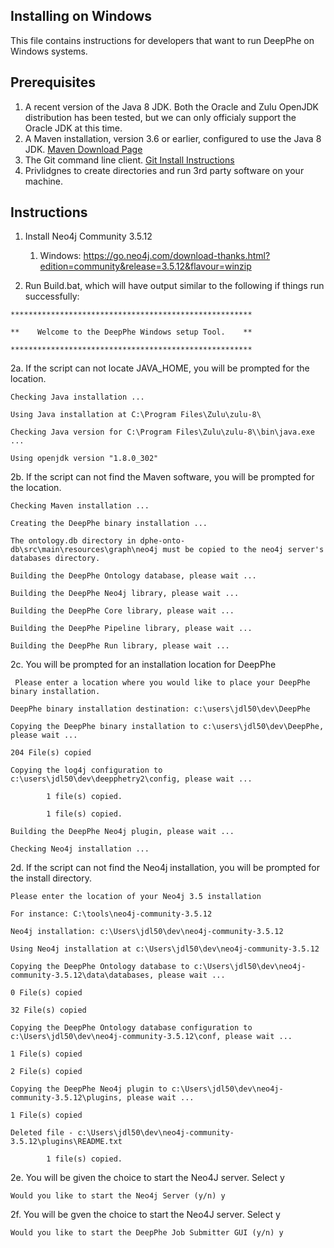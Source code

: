 ## Installing on Windows

This file contains instructions for developers that want to run DeepPhe on Windows systems.

## Prerequisites
1. A recent version of the Java 8 JDK.  Both the Oracle and Zulu OpenJDK distribution has been tested, but we can only officialy support the Oracle JDK at this time.
2. A Maven installation, version 3.6 or earlier, configured to use the Java 8 JDK.  [Maven Download Page](https://maven.apache.org/download.cgi)
3. The Git command line client. [Git Install Instructions](https://git-scm.com/book/en/v2/Getting-Started-Installing-Git)
4. Privlidgnes to create directories and run 3rd party software on your machine.

## Instructions
1. Install Neo4j Community 3.5.12
   1. Windows: https://go.neo4j.com/download-thanks.html?edition=community&release=3.5.12&flavour=winzip

2. Run Build.bat, which will have output similar to the following if things run successfully:

`******************************************************`

`**    Welcome to the DeepPhe Windows setup Tool.    **`

`******************************************************`

2a. If the script can not locate JAVA_HOME, you will be prompted for the location.


`Checking Java installation ...`

`Using Java installation at C:\Program Files\Zulu\zulu-8\`

`Checking Java version for C:\Program Files\Zulu\zulu-8\\bin\java.exe ...`

`Using openjdk version "1.8.0_302"`

2b. If the script can not find the Maven software, you will be prompted for the location.

`Checking Maven installation ...`

`Creating the DeepPhe binary installation ...`

`The ontology.db directory in dphe-onto-db\src\main\resources\graph\neo4j must be copied to the neo4j server's databases directory.`

`Building the DeepPhe Ontology database, please wait ...`

`Building the DeepPhe Neo4j library, please wait ...`

`Building the DeepPhe Core library, please wait ...`

`Building the DeepPhe Pipeline library, please wait ...`

`Building the DeepPhe Run library, please wait ...`

2c. You will be prompted for an installation location for DeepPhe

` Please enter a location where you would like to place your DeepPhe binary installation.`

`DeepPhe binary installation destination: c:\users\jdl50\dev\DeepPhe`

`Copying the DeepPhe binary installation to c:\users\jdl50\dev\DeepPhe, please wait ...`

`204 File(s) copied`

`Copying the log4j configuration to c:\users\jdl50\dev\deepphetry2\config, please wait ...`

`        1 file(s) copied.`

`        1 file(s) copied.`

`Building the DeepPhe Neo4j plugin, please wait ...`

`Checking Neo4j installation ...`

2d. If the script can not find the Neo4j installation, you will be prompted for the install directory.

`Please enter the location of your Neo4j 3.5 installation`

`For instance: C:\tools\neo4j-community-3.5.12`

`Neo4j installation: c:\Users\jdl50\dev\neo4j-community-3.5.12`

`Using Neo4j installation at c:\Users\jdl50\dev\neo4j-community-3.5.12`

`Copying the DeepPhe Ontology database to c:\Users\jdl50\dev\neo4j-community-3.5.12\data\databases, please wait ...`

`0 File(s) copied`

`32 File(s) copied`

`Copying the DeepPhe Ontology database configuration to c:\Users\jdl50\dev\neo4j-community-3.5.12\conf, please wait ...`

`1 File(s) copied`

`2 File(s) copied`

`Copying the DeepPhe Neo4j plugin to c:\Users\jdl50\dev\neo4j-community-3.5.12\plugins, please wait ...`

`1 File(s) copied`

`Deleted file - c:\Users\jdl50\dev\neo4j-community-3.5.12\plugins\README.txt`

`        1 file(s) copied.`

2e.  You will be given the choice to start the Neo4J server.  Select y

`Would you like to start the Neo4j Server (y/n) y`

2f. You will be gven the choice to start the Neo4J server.  Select y

`Would you like to start the DeepPhe Job Submitter GUI (y/n) y`

